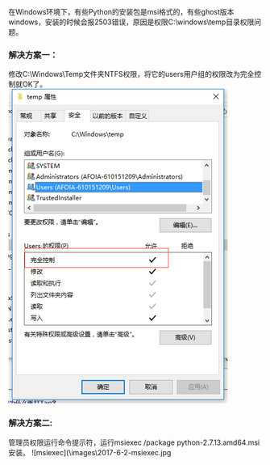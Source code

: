 在Windows环境下，有些Python的安装包是msi格式的，有些ghost版本windows，安装的时候会报2503错误，原因是权限C:\windows\temp目录权限问题。

### 解决方案一：
修改C:\Windows\Temp文件夹NTFS权限，将它的users用户组的权限改为完全控制就OK了。
![权限设置](\images\2017-6-2-users.jpg)
### 解决方案二:
管理员权限运行命令提示符，运行msiexec /package python-2.7.13.amd64.msi安装。
![msiexec](\images\2017-6-2-msiexec.jpg
